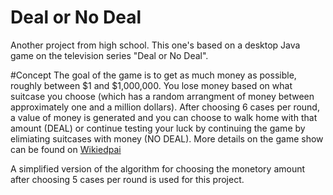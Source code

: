 # Deal or No Deal
Another project from high school. This one's based on a desktop Java game on the television series "Deal or No Deal".

#Concept
The goal of the game is to get as much money as possible,  roughly between $1 and $1,000,000. You lose money based on what suitcase you choose (which has a random arrangment of money between approximately one and a million dollars). After choosing 6 cases per round, a value of money is generated and you can choose to walk home with that amount (DEAL)  or continue testing your luck by continuing the game by elimiating suitcases with money (NO DEAL). More details on the game show can be found on <a href="http://en.wikipedia.org/wiki/Deal_or_No_Deal">Wikiedpai</a>

A simplified version of the algorithm for choosing the monetory amount after choosing 5 cases per round is used for this project.
